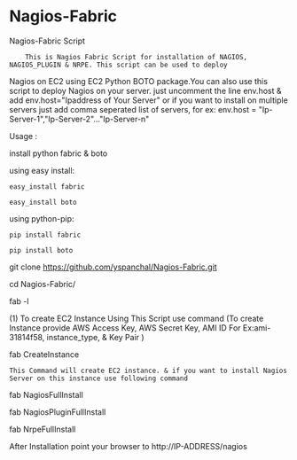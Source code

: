Nagios-Fabric
=============

Nagios-Fabric Script

		This is Nagios Fabric Script for installation of NAGIOS, NAGIOS_PLUGIN & NRPE. This script can be used to deploy
Nagios on EC2 using EC2 Python BOTO package.You can also use this script to deploy Nagios on your server. just uncomment
the line env.host & add env.host="Ipaddress of Your Server" or if you want to install on multiple servers just add comma
seperated list of servers, for ex: env.host = "Ip-Server-1","Ip-Server-2"..."Ip-Server-n"

Usage :

install python fabric & boto

using easy install:

	easy_install fabric

	easy_install boto

using python-pip:

	pip install fabric
	
	pip install boto

git clone https://github.com/yspanchal/Nagios-Fabric.git

cd Nagios-Fabric/

fab -l

(1) To create EC2 Instance Using This Script use command (To create Instance provide AWS Access Key, AWS Secret Key, AMI ID For Ex:ami-31814f58, instance_type, & Key Pair )

fab CreateInstance

	This Command will create EC2 instance. & if you want to install Nagios Server on this instance use following command

fab NagiosFullInstall

fab NagiosPluginFullInstall

fab NrpeFullInstall

After Installation point your browser to http://IP-ADDRESS/nagios

 
